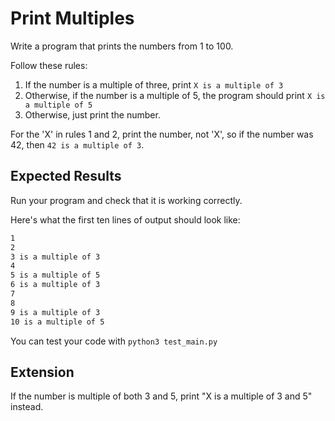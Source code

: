 # Print Multiples

Write a program that prints the numbers from 1 to 100.

Follow these rules:

1. If the number is a multiple of three, print `X is a multiple of 3`
2. Otherwise, if the number is a multiple of 5, the program should print `X is a multiple of 5`
3. Otherwise, just print the number.

For the 'X' in rules 1 and 2, print the number, not 'X', so if the number was 42, then `42 is a multiple of 3`.

## Expected Results

Run your program and check that it is working correctly.

Here's what the first ten lines of output should look like:

```txt
1
2
3 is a multiple of 3
4
5 is a multiple of 5
6 is a multiple of 3
7
8
9 is a multiple of 3
10 is a multiple of 5
```

You can test your code with `python3 test_main.py`

## Extension

If the number is multiple of both 3 and 5, print "X is a multiple of 3 and 5" instead.
